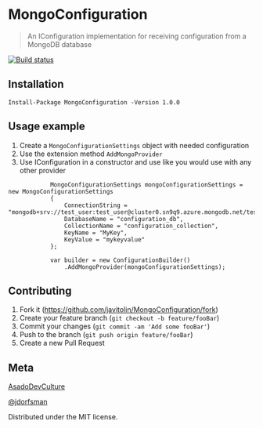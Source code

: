 # MongoConfiguration
> An IConfiguration implementation for receiving configuration from a MongoDB database

[![Build status](https://dev.azure.com/asadodevculture/MongoConfiguration/_apis/build/status/MongoConfiguration-Build)](https://dev.azure.com/asadodevculture/MongoConfiguration/_build/latest?definitionId=1)

## Installation
```
Install-Package MongoConfiguration -Version 1.0.0
```

## Usage example
1. Create a `MongoConfigurationSettings` object with needed configuration
2. Use the extension method `AddMongoProvider`
3. Use IConfiguration in a constructor and use like you would use with any other provider

```
            MongoConfigurationSettings mongoConfigurationSettings = new MongoConfigurationSettings
            {
                ConnectionString = "mongodb+srv://test_user:test_user@cluster0.sn9q9.azure.mongodb.net/test",
                DatabaseName = "configuration_db",
                CollectionName = "configuration_collection",
                KeyName = "MyKey",
                KeyValue = "mykeyvalue"
            };

            var builder = new ConfigurationBuilder()
                .AddMongoProvider(mongoConfigurationSettings);
```

## Contributing
1. Fork it (<https://github.com/javitolin/MongoConfiguration/fork>)
2. Create your feature branch (`git checkout -b feature/fooBar`)
3. Commit your changes (`git commit -am 'Add some fooBar'`)
4. Push to the branch (`git push origin feature/fooBar`)
5. Create a new Pull Request

## Meta

[AsadoDevCulture](https://AsadoDevCulture.com) 

[@jdorfsman](https://twitter.com/jdorfsman)

Distributed under the MIT license.
